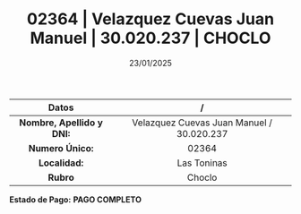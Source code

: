 ﻿---
title: 02364 | Velazquez Cuevas Juan Manuel | 30.020.237 | CHOCLO
date: 23/01/2025
draft: false
tags: ['las-toninas', 'titular', 'choclo']
---

|          **Datos**          |  /  |
|:---------------------------:|:---:|
| **Nombre, Apellido y DNI:** | Velazquez Cuevas Juan Manuel / 30.020.237 |
|      **Numero Único:**      | 02364 |
|        **Localidad:**       | Las Toninas |
|          **Rubro**          | Choclo |

**Estado de Pago:** **PAGO COMPLETO**
